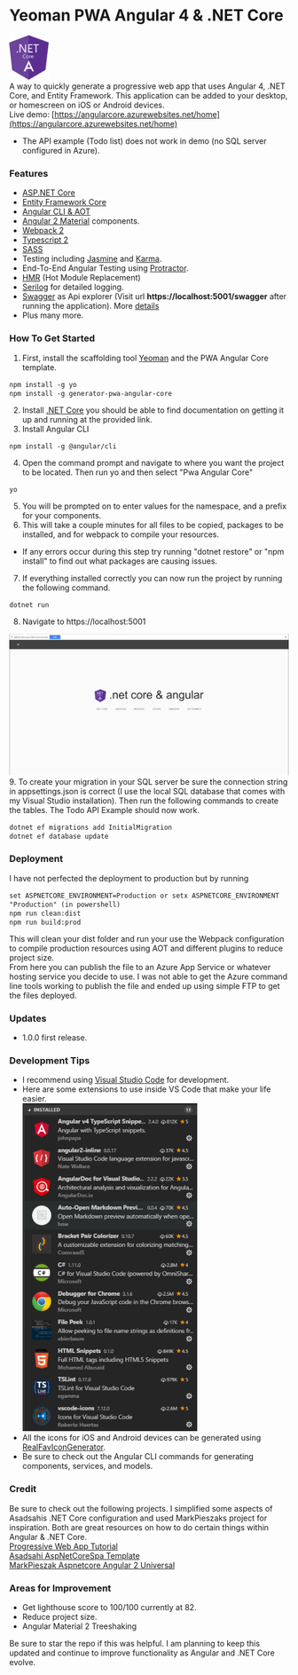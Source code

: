 
Yeoman PWA Angular 4 & .NET Core
=================

<img src="assets/angularcore2.png" height="80"><br>
A way to quickly generate a progressive web app that uses Angular 4, .NET Core, and Entity Framework.  This application can be added to your desktop, or homescreen on iOS or Android devices. <br>
Live demo: [https://angularcore.azurewebsites.net/home](https://angularcore.azurewebsites.net/home)<br>
* The API example (Todo list) does not work in demo (no SQL server configured in Azure).


### Features
* [ASP.NET Core](http://www.dot.net/)
* [Entity Framework Core](https://docs.efproject.net/en/latest/)
* [Angular CLI & AOT](https://cli.angular.io/)
* [Angular 2 Material](https://material.angular.io/) components.
* [Webpack 2](https://webpack.github.io/)
* [Typescript 2](http://www.typescriptlang.org/)
* [SASS](http://sass-lang.com/) 
* Testing including [Jasmine](http://jasmine.github.io/) and [Karma](https://karma-runner.github.io/0.13/index.html).
* End-To-End Angular Testing using [Protractor](http://www.protractortest.org).
* [HMR](https://webpack.github.io/docs/hot-module-replacement.html) (Hot Module Replacement)
* [Serilog](https://serilog.net/) for detailed logging.
* [Swagger](http://swagger.io/) as Api explorer (Visit url **https://localhost:5001/swagger** after running the application). More [details](https://github.com/domaindrivendev/Swashbuckle.AspNetCore)
* Plus many more.

### How To Get Started


1. First, install the scaffolding tool [Yeoman](http://yeoman.io/) and the PWA Angular Core template.
```
npm install -g yo
npm install -g generator-pwa-angular-core
```
2. Install [.NET Core](http://www.dot.net/) you should be able to find documentation on getting it up and running at the provided link.
3. Install Angular CLI
```
npm install -g @angular/cli
```
4. Open the command prompt and navigate to where you want the project to be located. Then run yo and then select "Pwa Angular Core"
```
yo
```
5.  You will be prompted on to enter values for the namespace, and a prefix for your components.
6.  This will take a couple minutes for all files to be copied, packages to be installed, and for webpack to compile your resources.
 * If any errors occur during this step try running "dotnet restore" or "npm install" to find out what packages are causing issues.
7. If everything installed correctly you can now run the project by running the following command.
```
dotnet run
```
8. Navigate to https://localhost:5001

 <img src="assets/home.png" height=""><br>
9. To create your migration in your SQL server be sure the connection string in appsettings.json is correct (I use the local SQL database that comes with my Visual Studio installation).  Then run the following commands to create the tables.  The Todo API Example should now work.
```
dotnet ef migrations add InitialMigration
dotnet ef database update
```
### Deployment
I have not perfected the deployment to production but by running 
```
set ASPNETCORE_ENVIRONMENT=Production or setx ASPNETCORE_ENVIRONMENT "Production" (in powershell)
npm run clean:dist
npm run build:prod
```
This will clean your dist folder and run your use the Webpack configuration to compile production resources using AOT and different plugins to reduce project size.<br>
From here you can publish the file to an Azure App Service or whatever hosting service you decide to use.  I was not able to get the Azure command line tools working to publish the file and ended up using simple FTP to get the files deployed.

### Updates
* 1.0.0 first release.

### Development Tips
* I recommend using [Visual Studio Code](https://code.visualstudio.com/) for development.
* Here are some extensions to use inside VS Code that make your life easier.<br>
 <img src="assets/vscodeextensions.png" height=""><br>
* All the icons for iOS and Android devices can be generated using [RealFavIconGenerator](https://realfavicongenerator.net/).
* Be sure to check out the Angular CLI commands for generating components, services, and models.


### Credit
Be sure to check out the following projects. I simplified some aspects of Asadsahis .NET Core configuration and used MarkPieszaks project for inspiration.  Both are great resources on how to do certain things within Angular & .NET Core. <br>
[Progressive Web App Tutorial](https://houssein.me/progressive-angular-applications)<br>
[Asadsahi AspNetCoreSpa Template](https://github.com/asadsahi/AspNetCoreSpa) <br>
[MarkPieszak Aspnetcore Angular 2 Universal](https://github.com/MarkPieszak/aspnetcore-angular2-universal)
### Areas for Improvement
* Get lighthouse score to 100/100 currently at 82. 
* Reduce project size.
* Angular Material 2 Treeshaking

Be sure to star the repo if this was helpful.  I am planning to keep this updated and continue to improve functionality as Angular and .NET Core evolve.